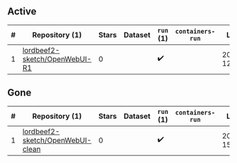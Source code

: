 ## Active
| # | Repository (1) | Stars | Dataset | `run` (1) | `containers-run` | Last Modified |
| --- | --- | --- | --- | --- | --- | --- |
| 1 | [lordbeef2-sketch/OpenWebUI-R1](https://github.com/lordbeef2-sketch/OpenWebUI-R1) | 0 |  | :heavy_check_mark: |  | 2025-10-15 12:26:05+00:00 |

## Gone
| # | Repository (1) | Stars | Dataset | `run` (1) | `containers-run` | Last Modified |
| --- | --- | --- | --- | --- | --- | --- |
| 1 | [lordbeef2-sketch/OpenWebUI-clean](https://github.com/lordbeef2-sketch/OpenWebUI-clean) | 0 |  | :heavy_check_mark: |  | 2025-10-03 15:22:17+00:00 |
